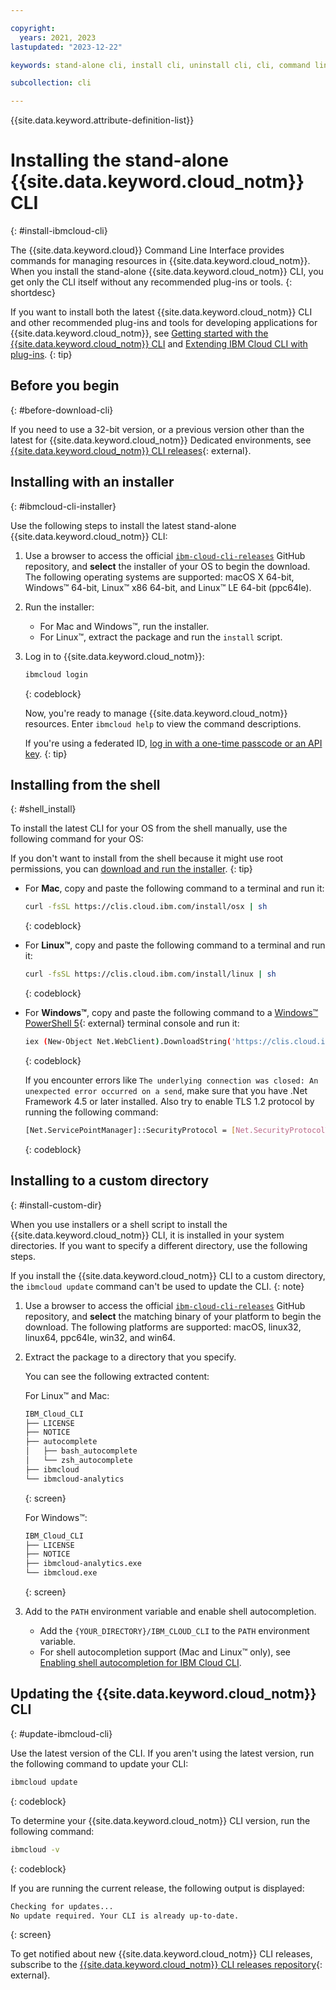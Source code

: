 ```yaml
---

copyright:
  years: 2021, 2023
lastupdated: "2023-12-22"

keywords: stand-alone cli, install cli, uninstall cli, cli, command line, command-line, windows powershell, linux, macos, installer, standalone cli

subcollection: cli

---
```


{{site.data.keyword.attribute-definition-list}}

# Installing the stand-alone {{site.data.keyword.cloud_notm}} CLI
{: #install-ibmcloud-cli}

The {{site.data.keyword.cloud}} Command Line Interface provides commands for managing resources in {{site.data.keyword.cloud_notm}}. When you install the stand-alone {{site.data.keyword.cloud_notm}} CLI, you get only the CLI itself without any recommended plug-ins or tools.
{: shortdesc}

If you want to install both the latest {{site.data.keyword.cloud_notm}} CLI and other recommended plug-ins and tools for developing applications for {{site.data.keyword.cloud_notm}}, see [Getting started with the {{site.data.keyword.cloud_notm}} CLI](/docs/cli?topic=cli-getting-started) and [Extending IBM Cloud CLI with plug-ins](/docs/cli?topic=cli-plug-ins).
{: tip}

## Before you begin
{: #before-download-cli}

If you need to use a 32-bit version, or a previous version other than the latest for {{site.data.keyword.cloud_notm}} Dedicated environments, see [{{site.data.keyword.cloud_notm}} CLI releases](https://github.com/IBM-Cloud/ibm-cloud-cli-release/releases/){: external}.

## Installing with an installer
{: #ibmcloud-cli-installer}

Use the following steps to install the latest stand-alone {{site.data.keyword.cloud_notm}} CLI:

1. Use a browser to access the official [`ibm-cloud-cli-releases`](https://github.com/IBM-Cloud/ibm-cloud-cli-release/releases/) GitHub repository, and **select** the installer of your OS to begin the download. The following operating systems are supported: macOS X 64-bit, Windows&trade; 64-bit, Linux&trade; x86 64-bit, and Linux&trade; LE 64-bit (ppc64le).

2. Run the installer:
   * For Mac and Windows&trade;, run the installer.
   * For Linux&trade;, extract the package and run the `install` script.

3. Log in to {{site.data.keyword.cloud_notm}}:
   ```bash
   ibmcloud login
   ```
   {: codeblock}
   
   Now, you're ready to manage {{site.data.keyword.cloud_notm}} resources. Enter `ibmcloud help` to view the command descriptions.

   If you're using a federated ID, [log in with a one-time passcode or an API key](/docs/account?topic=account-federated_id).
   {: tip}

## Installing from the shell
{: #shell_install}

To install the latest CLI for your OS from the shell manually, use the following command for your OS:

   If you don't want to install from the shell because it might use root permissions, you can [download and run the installer](/docs/cli?topic=cli-install-ibmcloud-cli#ibmcloud-cli-installer).
   {: tip}

* For **Mac**, copy and paste the following command to a terminal and run it:
   ```bash
   curl -fsSL https://clis.cloud.ibm.com/install/osx | sh
   ```
   {: codeblock}

* For **Linux&trade;**, copy and paste the following command to a terminal and run it:
   ```bash
   curl -fsSL https://clis.cloud.ibm.com/install/linux | sh
   ```
   {: codeblock}

* For **Windows&trade;**, copy and paste the following command to a [Windows&trade; PowerShell 5](https://learn.microsoft.com/en-us/powershell/scripting/overview?view=powershell-7.4){: external} terminal console and run it:
   ```bash
   iex (New-Object Net.WebClient).DownloadString('https://clis.cloud.ibm.com/install/powershell')
   ```
   {: codeblock}

   If you encounter errors like `The underlying connection was closed: An unexpected error occurred on a send`, make sure that you have .Net Framework 4.5 or later installed. Also try to enable TLS 1.2 protocol by running the following command:
  
   ```bash
   [Net.ServicePointManager]::SecurityProtocol = [Net.SecurityProtocolType]::Tls12
   ```
   {: codeblock}

## Installing to a custom directory
{: #install-custom-dir}

When you use installers or a shell script to install the {{site.data.keyword.cloud_notm}} CLI, it is installed in your system directories. If you want to specify a different directory, use the following steps.

If you install the {{site.data.keyword.cloud_notm}} CLI to a custom directory, the `ibmcloud update` command can't be used to update the CLI.
{: note}

1. Use a browser to access the official [`ibm-cloud-cli-releases`](https://github.com/IBM-Cloud/ibm-cloud-cli-release/releases/) GitHub repository, and **select** the matching binary of your platform to begin the download. The following platforms are supported: macOS, linux32, linux64, ppc64le, win32, and win64.

2. Extract the package to a directory that you specify.

   You can see the following extracted content:

   For Linux&trade; and Mac:
   ```bash
   IBM_Cloud_CLI
   ├── LICENSE
   ├── NOTICE
   ├── autocomplete
   │   ├── bash_autocomplete
   │   └── zsh_autocomplete
   ├── ibmcloud
   └── ibmcloud-analytics
   ```
   {: screen}

   For Windows&trade;:
   ```bash
   IBM_Cloud_CLI
   ├── LICENSE
   ├── NOTICE
   ├── ibmcloud-analytics.exe
   └── ibmcloud.exe
   ```
   {: screen}

3. Add to the `PATH` environment variable and enable shell autocompletion.
   * Add the `{YOUR_DIRECTORY}/IBM_CLOUD_CLI` to the `PATH` environment variable.
   * For shell autocompletion support (Mac and Linux&trade; only), see [Enabling shell autocompletion for IBM Cloud CLI](/docs/cli/reference/ibmcloud?topic=cli-shell-autocomplete).

## Updating the {{site.data.keyword.cloud_notm}} CLI
{: #update-ibmcloud-cli}

Use the latest version of the CLI. If you aren't using the latest version, run the following command to update your CLI:

```bash
ibmcloud update
```
{: codeblock}

To determine your {{site.data.keyword.cloud_notm}} CLI version, run the following command:
```bash
ibmcloud -v
```
{: codeblock}

If you are running the current release, the following output is displayed:
```bash
Checking for updates...
No update required. Your CLI is already up-to-date.
```
{: screen}

To get notified about new {{site.data.keyword.cloud_notm}} CLI releases, subscribe to the [{{site.data.keyword.cloud_notm}} CLI releases repository](https://github.com/IBM-Cloud/ibm-cloud-cli-release/releases/){: external}.
